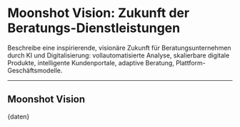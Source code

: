 # Moonshot Vision: Zukunft der Beratungs-Dienstleistungen

Beschreibe eine inspirierende, visionäre Zukunft für Beratungsunternehmen durch KI und Digitalisierung: vollautomatisierte Analyse, skalierbare digitale Produkte, intelligente Kundenportale, adaptive Beratung, Plattform-Geschäftsmodelle.

---

## Moonshot Vision

{daten}
